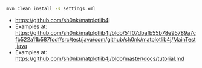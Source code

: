 

```sh
mvn clean install -s settings.xml
```

* https://github.com/sh0nk/matplotlib4j
* Examples at: https://github.com/sh0nk/matplotlib4j/blob/51f07dbafb55b78e95789a7cfb522a11b587fcdf/src/test/java/com/github/sh0nk/matplotlib4j/MainTest.java
* Examples at: https://github.com/sh0nk/matplotlib4j/blob/master/docs/tutorial.md

